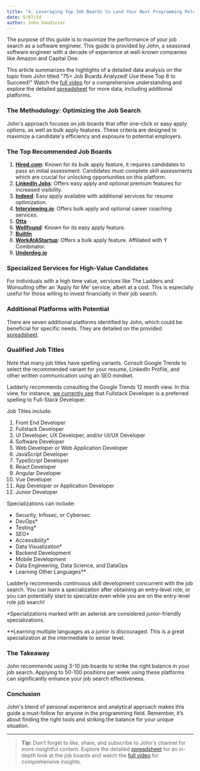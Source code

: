 ```yaml
---
title: "4. Leveraging Top Job Boards to Land Your Next Programming Role"
date: 5/07/24
author: John Vandivier
---
```


The purpose of this guide is to maximize the performance of your job search as a software engineer. This guide is provided by John, a seasoned software engineer with a decade of experience at well-known companies like Amazon and Capital One.

This article summarizes the highlights of a detailed data analysis on the topic from John titled "75+ Job Boards Analyzed! Use these Top 8 to Succeed!" Watch the [full video](https://www.youtube.com/watch?v=Wof3HPOLnPo&list=PL4hsXTgWARMzFezKkj7vGJKmtX0ugC49t) for a comprehensive understanding and explore the detailed [spreadsheet](https://docs.google.com/spreadsheets/d/1-g88F96DqkbheGxswzCBRzdnOU-257aZ9u6zL7j-7Gw?usp=sharing) for more data, including additional platforms.

### The Methodology: Optimizing the Job Search

John's approach focuses on job boards that offer one-click or easy apply options, as well as bulk apply features. These criteria are designed to maximize a candidate's efficiency and exposure to potential employers.

### The Top Recommended Job Boards

1. [**Hired.com**](https://hired.com/): Known for its bulk apply feature, it requires candidates to pass an initial assessment. Candidates must complete skill assessments which are crucial for unlocking opportunities on this platform.
2. [**LinkedIn Jobs**](https://www.linkedin.com/jobs/): Offers easy apply and optional premium features for increased visibility.
3. [**Indeed**](https://www.indeed.com/): Easy apply available with additional services for resume optimization.
4. [**Interviewing.io**](https://interviewing.io/): Offers bulk apply and optional career coaching services.
5. [**Otta**](https://otta.com/)
6. [**Wellfound**](https://www.wellfound.com/): Known for its easy apply feature.
7. [**BuiltIn**](https://builtin.com/)
8. [**WorkAtAStartup**](https://www.workatastartup.com/): Offers a bulk apply feature. Affiliated with Y Combinator.
9. [**Underdog.io**](https://underdog.io/)

### Specialized Services for High-Value Candidates

For individuals with a high time value, services like The Ladders and Wonsulting offer an 'Apply for Me' service, albeit at a cost. This is especially useful for those willing to invest financially in their job search.

### Additional Platforms with Potential

There are seven additional platforms identified by John, which could be beneficial for specific needs. They are detailed on the provided [spreadsheet](https://docs.google.com/spreadsheets/d/1-g88F96DqkbheGxswzCBRzdnOU-257aZ9u6zL7j-7Gw?usp=sharing).

### Qualified Job Titles

Note that many job titles have spelling variants. Consult Google Trends to select the recommended variant for your resume, LinkedIn Profile, and other written communication using an SEO mindset.

Ladderly recommends consulting the Google Trends 12 month view. In this view, for instance, [we currently see](https://trends.google.com/trends/explore?geo=US&q=fullstack%20developer,full%20stack%20developer,full-stack%20developer&hl=en) that Fullstack Developer is a preferred spelling to Full-Stack Developer.

Job Titles include:

1. Front End Developer
2. Fullstack Developer
3. UI Developer, UX Developer, and/or UI/UX Developer
4. Software Developer
5. Web Developer or Web Application Developer
6. JavaScript Developer
7. TypeScript Developer
8. React Developer
9. Angular Developer
10. Vue Developer
11. App Developer or Application Developer
12. Junior Developer

Specializations can include:

- Security, Infosec, or Cybersec
- DevOps\*
- Testing\*
- SEO\*
- Accessibility\*
- Data Visualization\*
- Backend Development
- Mobile Development
- Data Engineering, Data Science, and DataOps
- Learning Other Languages\*\*

Ladderly recommends continuous skill development concurrent with the job search. You can learn a specialization after obtaining an entry-level role, or you can potentially start to specialize even while you are on the entry-level role job search!

\*Specializations marked with an asterisk are considered junior-friendly specializations.

\*\*Learning multiple languages as a junior is discouraged. This is a great specialization at the intermediate to senior level.

### The Takeaway

John recommends using 3-10 job boards to strike the right balance in your job search. Applying to 50-100 positions per week using these platforms can significantly enhance your job search effectiveness.

### Conclusion

John's blend of personal experience and analytical approach makes this guide a must-follow for anyone in the programming field. Remember, it’s about finding the right tools and striking the balance for your unique situation.

---

> **Tip:** Don’t forget to like, share, and subscribe to John's channel for more insightful content. Explore the detailed [spreadsheet](https://docs.google.com/spreadsheets/d/1-g88F96DqkbheGxswzCBRzdnOU-257aZ9u6zL7j-7Gw?usp=sharing) for an in-depth look at the job boards and watch the [full video](https://www.youtube.com/watch?v=Wof3HPOLnPo) for comprehensive insights.
